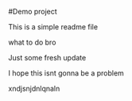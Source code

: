 #Demo project

This is a simple readme file


what to do bro


Just some fresh update

I hope this isnt gonna be a problem

xndjsnjdnlqnaln